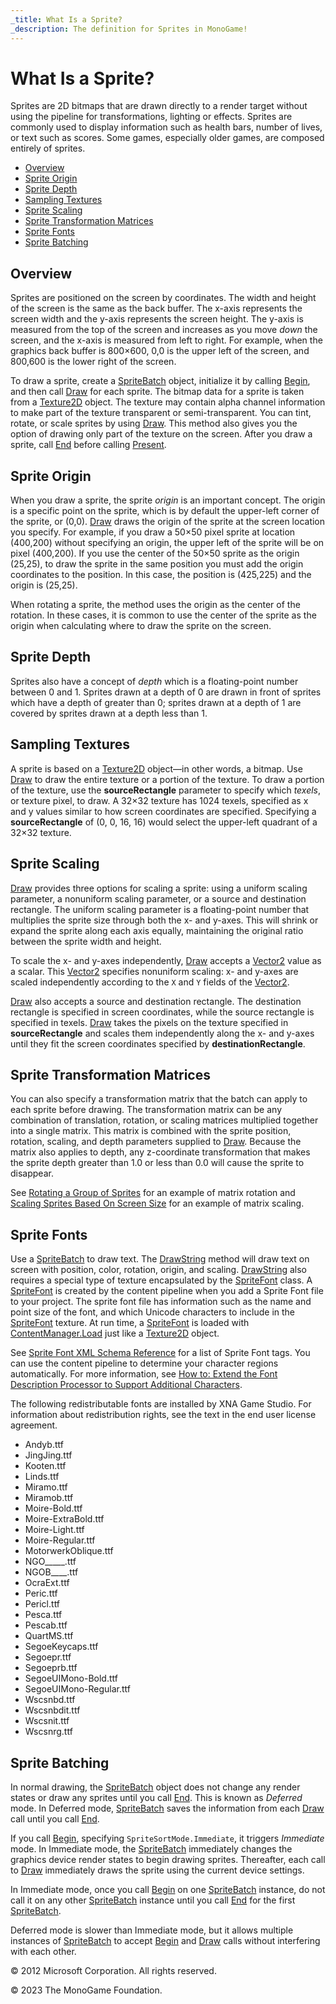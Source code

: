 ```yaml
---
_title: What Is a Sprite?
_description: The definition for Sprites in MonoGame!
---
```


# What Is a Sprite?

Sprites are 2D bitmaps that are drawn directly to a render target without using the pipeline for transformations, lighting or effects. Sprites are commonly used to display information such as health bars, number of lives, or text such as scores. Some games, especially older games, are composed entirely of sprites.

* [Overview](#overview)
* [Sprite Origin](#sprite-origin)
* [Sprite Depth](#sprite-depth)
* [Sampling Textures](#sampling-textures)
* [Sprite Scaling](#sprite-scaling)
* [Sprite Transformation Matrices](#sprite-transformation-matrices)
* [Sprite Fonts](#sprite-fonts)
* [Sprite Batching](#sprite-batching)

## Overview

Sprites are positioned on the screen by coordinates. The width and height of the screen is the same as the back buffer. The x-axis represents the screen width and the y-axis represents the screen height. The y-axis is measured from the top of the screen and increases as you move _down_ the screen, and the x-axis is measured from left to right. For example, when the graphics back buffer is 800×600, 0,0 is the upper left of the screen, and 800,600 is the lower right of the screen.

To draw a sprite, create a [SpriteBatch](xref:Microsoft.Xna.Framework.Graphics.SpriteBatch) object, initialize it by calling [Begin](/api/Microsoft.Xna.Framework.Graphics.SpriteBatch.html#Microsoft_Xna_Framework_Graphics_SpriteBatch_Begin_Microsoft_Xna_Framework_Graphics_SpriteSortMode_Microsoft_Xna_Framework_Graphics_BlendState_Microsoft_Xna_Framework_Graphics_SamplerState_Microsoft_Xna_Framework_Graphics_DepthStencilState_Microsoft_Xna_Framework_Graphics_RasterizerState_Microsoft_Xna_Framework_Graphics_Effect_System_Nullable_Microsoft_Xna_Framework_Matrix__), and then call [Draw](/api/Microsoft.Xna.Framework.Graphics.SpriteBatch.html#Microsoft_Xna_Framework_Graphics_SpriteBatch_Draw_Microsoft_Xna_Framework_Graphics_Texture2D_Microsoft_Xna_Framework_Rectangle_Microsoft_Xna_Framework_Color_) for each sprite. The bitmap data for a sprite is taken from a [Texture2D](xref:Microsoft.Xna.Framework.Graphics.Texture2D) object. The texture may contain alpha channel information to make part of the texture transparent or semi-transparent. You can tint, rotate, or scale sprites by using [Draw](/api/Microsoft.Xna.Framework.Graphics.SpriteBatch.html#Microsoft_Xna_Framework_Graphics_SpriteBatch_Draw_Microsoft_Xna_Framework_Graphics_Texture2D_Microsoft_Xna_Framework_Rectangle_Microsoft_Xna_Framework_Color_). This method also gives you the option of drawing only part of the texture on the screen. After you draw a sprite, call [End](/api/Microsoft.Xna.Framework.Graphics.SpriteBatch.html#Microsoft_Xna_Framework_Graphics_SpriteBatch_End) before calling [Present](xref:Microsoft.Xna.Framework.Graphics.GraphicsDevice.Present).

## Sprite Origin

When you draw a sprite, the sprite _origin_ is an important concept. The origin is a specific point on the sprite, which is by default the upper-left corner of the sprite, or (0,0). [Draw](/api/Microsoft.Xna.Framework.Graphics.SpriteBatch.html#Microsoft_Xna_Framework_Graphics_SpriteBatch_Draw_Microsoft_Xna_Framework_Graphics_Texture2D_Microsoft_Xna_Framework_Rectangle_Microsoft_Xna_Framework_Color_) draws the origin of the sprite at the screen location you specify. For example, if you draw a 50×50 pixel sprite at location (400,200) without specifying an origin, the upper left of the sprite will be on pixel (400,200). If you use the center of the 50×50 sprite as the origin (25,25), to draw the sprite in the same position you must add the origin coordinates to the position. In this case, the position is (425,225) and the origin is (25,25).

When rotating a sprite, the method uses the origin as the center of the rotation. In these cases, it is common to use the center of the sprite as the origin when calculating where to draw the sprite on the screen.

## Sprite Depth

Sprites also have a concept of _depth_ which is a floating-point number between 0 and 1. Sprites drawn at a depth of 0 are drawn in front of sprites which have a depth of greater than 0; sprites drawn at a depth of 1 are covered by sprites drawn at a depth less than 1.

## Sampling Textures

A sprite is based on a [Texture2D](xref:Microsoft.Xna.Framework.Graphics.Texture2D) object—in other words, a bitmap. Use [Draw](/api/Microsoft.Xna.Framework.Graphics.SpriteBatch.html#Microsoft_Xna_Framework_Graphics_SpriteBatch_Draw_Microsoft_Xna_Framework_Graphics_Texture2D_Microsoft_Xna_Framework_Rectangle_Microsoft_Xna_Framework_Color_) to draw the entire texture or a portion of the texture. To draw a portion of the texture, use the **sourceRectangle** parameter to specify which _texels_, or texture pixel, to draw. A 32×32 texture has 1024 texels, specified as x and y values similar to how screen coordinates are specified. Specifying a **sourceRectangle** of (0, 0, 16, 16) would select the upper-left quadrant of a 32×32 texture.

## Sprite Scaling

[Draw](/api/Microsoft.Xna.Framework.Graphics.SpriteBatch.html#Microsoft_Xna_Framework_Graphics_SpriteBatch_Draw_Microsoft_Xna_Framework_Graphics_Texture2D_Microsoft_Xna_Framework_Rectangle_Microsoft_Xna_Framework_Color_) provides three options for scaling a sprite: using a uniform scaling parameter, a nonuniform scaling parameter, or a source and destination rectangle. The uniform scaling parameter is a floating-point number that multiplies the sprite size through both the x- and y-axes. This will shrink or expand the sprite along each axis equally, maintaining the original ratio between the sprite width and height.

To scale the x- and y-axes independently, [Draw](/api/Microsoft.Xna.Framework.Graphics.SpriteBatch.html#Microsoft_Xna_Framework_Graphics_SpriteBatch_Draw_Microsoft_Xna_Framework_Graphics_Texture2D_Microsoft_Xna_Framework_Rectangle_Microsoft_Xna_Framework_Color_) accepts a [Vector2](xref:Microsoft.Xna.Framework.Vector2) value as a scalar. This [Vector2](xref:Microsoft.Xna.Framework.Vector2) specifies nonuniform scaling: x- and y-axes are scaled independently according to the ```X``` and ```Y``` fields of the [Vector2](xref:Microsoft.Xna.Framework.Vector2).

[Draw](/api/Microsoft.Xna.Framework.Graphics.SpriteBatch.html#Microsoft_Xna_Framework_Graphics_SpriteBatch_Draw_Microsoft_Xna_Framework_Graphics_Texture2D_Microsoft_Xna_Framework_Rectangle_Microsoft_Xna_Framework_Color_) also accepts a source and destination rectangle. The destination rectangle is specified in screen coordinates, while the source rectangle is specified in texels. [Draw](/api/Microsoft.Xna.Framework.Graphics.SpriteBatch.html#Microsoft_Xna_Framework_Graphics_SpriteBatch_Draw_Microsoft_Xna_Framework_Graphics_Texture2D_Microsoft_Xna_Framework_Rectangle_Microsoft_Xna_Framework_Color_) takes the pixels on the texture specified in **sourceRectangle** and scales them independently along the x- and y-axes until they fit the screen coordinates specified by **destinationRectangle**.

## Sprite Transformation Matrices

You can also specify a transformation matrix that the batch can apply to each sprite before drawing. The transformation matrix can be any combination of translation, rotation, or scaling matrices multiplied together into a single matrix. This matrix is combined with the sprite position, rotation, scaling, and depth parameters supplied to [Draw](/api/Microsoft.Xna.Framework.Graphics.SpriteBatch.html#Microsoft_Xna_Framework_Graphics_SpriteBatch_Draw_Microsoft_Xna_Framework_Graphics_Texture2D_Microsoft_Xna_Framework_Rectangle_Microsoft_Xna_Framework_Color_). Because the matrix also applies to depth, any z-coordinate transformation that makes the sprite depth greater than 1.0 or less than 0.0 will cause the sprite to disappear.

See [Rotating a Group of Sprites](2DGraphicsHowTo_Rotate_Sprite_Group.md) for an example of matrix rotation and [Scaling Sprites Based On Screen Size](2DGraphicsHowTo_Scale_Sprites_Matrix.md) for an example of matrix scaling.

## Sprite Fonts

Use a [SpriteBatch](xref:Microsoft.Xna.Framework.Graphics.SpriteBatch) to draw text. The [DrawString](/api/Microsoft.Xna.Framework.Graphics.SpriteBatch.html#Microsoft_Xna_Framework_Graphics_SpriteBatch_DrawString_Microsoft_Xna_Framework_Graphics_SpriteFont_System_String_Microsoft_Xna_Framework_Vector2_Microsoft_Xna_Framework_Color_) method will draw text on screen with position, color, rotation, origin, and scaling. [DrawString](/api/Microsoft.Xna.Framework.Graphics.SpriteBatch.html#Microsoft_Xna_Framework_Graphics_SpriteBatch_DrawString_Microsoft_Xna_Framework_Graphics_SpriteFont_System_String_Microsoft_Xna_Framework_Vector2_Microsoft_Xna_Framework_Color_) also requires a special type of texture encapsulated by the [SpriteFont](xref:Microsoft.Xna.Framework.Graphics.SpriteFont) class. A [SpriteFont](xref:Microsoft.Xna.Framework.Graphics.SpriteFont) is created by the content pipeline when you add a Sprite Font file to your project. The sprite font file has information such as the name and point size of the font, and which Unicode characters to include in the [SpriteFont](xref:Microsoft.Xna.Framework.Graphics.SpriteFont) texture. At run time, a [SpriteFont](xref:Microsoft.Xna.Framework.Graphics.SpriteFont) is loaded with [ContentManager.Load](/api/Microsoft.Xna.Framework.Content.ContentManager.html#Microsoft_Xna_Framework_Content_ContentManager_Load__1_System_String_) just like a [Texture2D](xref:Microsoft.Xna.Framework.Graphics.Texture2D) object.

See [Sprite Font XML Schema Reference](CP_SpriteFontSchema.md) for a list of Sprite Font tags. You can use the content pipeline to determine your character regions automatically. For more information, see [How to: Extend the Font Description Processor to Support Additional Characters](CP_HowTo_ExtendFontProcessor.md).

The following redistributable fonts are installed by XNA Game Studio. For information about redistribution rights, see the text in the end user license agreement.

* Andyb.ttf
* JingJing.ttf
* Kooten.ttf
* Linds.ttf
* Miramo.ttf
* Miramob.ttf
* Moire-Bold.ttf
* Moire-ExtraBold.ttf
* Moire-Light.ttf
* Moire-Regular.ttf
* MotorwerkOblique.ttf
* NGO_____.ttf
* NGOB____.ttf
* OcraExt.ttf
* Peric.ttf
* Pericl.ttf
* Pesca.ttf
* Pescab.ttf
* QuartMS.ttf
* SegoeKeycaps.ttf
* Segoepr.ttf
* Segoeprb.ttf
* SegoeUIMono-Bold.ttf
* SegoeUIMono-Regular.ttf
* Wscsnbd.ttf
* Wscsnbdit.ttf
* Wscsnit.ttf
* Wscsnrg.ttf

## Sprite Batching

In normal drawing, the [SpriteBatch](xref:Microsoft.Xna.Framework.Graphics.SpriteBatch) object does not change any render states or draw any sprites until you call [End](/api/Microsoft.Xna.Framework.Graphics.SpriteBatch.html#Microsoft_Xna_Framework_Graphics_SpriteBatch_End). This is known as _Deferred_ mode. In Deferred mode, [SpriteBatch](xref:Microsoft.Xna.Framework.Graphics.SpriteBatch) saves the information from each [Draw](/api/Microsoft.Xna.Framework.Graphics.SpriteBatch.html#Microsoft_Xna_Framework_Graphics_SpriteBatch_Draw_Microsoft_Xna_Framework_Graphics_Texture2D_Microsoft_Xna_Framework_Rectangle_Microsoft_Xna_Framework_Color_) call until you call [End](/api/Microsoft.Xna.Framework.Graphics.SpriteBatch.html#Microsoft_Xna_Framework_Graphics_SpriteBatch_End).

If you call [Begin](/api/Microsoft.Xna.Framework.Graphics.SpriteBatch.html#Microsoft_Xna_Framework_Graphics_SpriteBatch_Begin_Microsoft_Xna_Framework_Graphics_SpriteSortMode_Microsoft_Xna_Framework_Graphics_BlendState_Microsoft_Xna_Framework_Graphics_SamplerState_Microsoft_Xna_Framework_Graphics_DepthStencilState_Microsoft_Xna_Framework_Graphics_RasterizerState_Microsoft_Xna_Framework_Graphics_Effect_System_Nullable_Microsoft_Xna_Framework_Matrix__), specifying ```SpriteSortMode.Immediate```, it triggers _Immediate_ mode. In Immediate mode, the [SpriteBatch](xref:Microsoft.Xna.Framework.Graphics.SpriteBatch) immediately changes the graphics device render states to begin drawing sprites. Thereafter, each call to [Draw](/api/Microsoft.Xna.Framework.Graphics.SpriteBatch.html#Microsoft_Xna_Framework_Graphics_SpriteBatch_Draw_Microsoft_Xna_Framework_Graphics_Texture2D_Microsoft_Xna_Framework_Rectangle_Microsoft_Xna_Framework_Color_) immediately draws the sprite using the current device settings.

In Immediate mode, once you call [Begin](/api/Microsoft.Xna.Framework.Graphics.SpriteBatch.html#Microsoft_Xna_Framework_Graphics_SpriteBatch_Begin_Microsoft_Xna_Framework_Graphics_SpriteSortMode_Microsoft_Xna_Framework_Graphics_BlendState_Microsoft_Xna_Framework_Graphics_SamplerState_Microsoft_Xna_Framework_Graphics_DepthStencilState_Microsoft_Xna_Framework_Graphics_RasterizerState_Microsoft_Xna_Framework_Graphics_Effect_System_Nullable_Microsoft_Xna_Framework_Matrix__) on one [SpriteBatch](xref:Microsoft.Xna.Framework.Graphics.SpriteBatch) instance, do not call it on any other [SpriteBatch](xref:Microsoft.Xna.Framework.Graphics.SpriteBatch) instance until you call [End](/api/Microsoft.Xna.Framework.Graphics.SpriteBatch.html#Microsoft_Xna_Framework_Graphics_SpriteBatch_End) for the first [SpriteBatch](xref:Microsoft.Xna.Framework.Graphics.SpriteBatch).

Deferred mode is slower than Immediate mode, but it allows multiple instances of [SpriteBatch](xref:Microsoft.Xna.Framework.Graphics.SpriteBatch) to accept [Begin](/api/Microsoft.Xna.Framework.Graphics.SpriteBatch.html#Microsoft_Xna_Framework_Graphics_SpriteBatch_Begin_Microsoft_Xna_Framework_Graphics_SpriteSortMode_Microsoft_Xna_Framework_Graphics_BlendState_Microsoft_Xna_Framework_Graphics_SamplerState_Microsoft_Xna_Framework_Graphics_DepthStencilState_Microsoft_Xna_Framework_Graphics_RasterizerState_Microsoft_Xna_Framework_Graphics_Effect_System_Nullable_Microsoft_Xna_Framework_Matrix__) and [Draw](/api/Microsoft.Xna.Framework.Graphics.SpriteBatch.html#Microsoft_Xna_Framework_Graphics_SpriteBatch_Draw_Microsoft_Xna_Framework_Graphics_Texture2D_Microsoft_Xna_Framework_Rectangle_Microsoft_Xna_Framework_Color_) calls without interfering with each other.

© 2012 Microsoft Corporation. All rights reserved.  

© 2023 The MonoGame Foundation.
